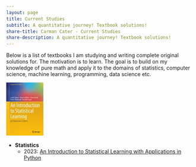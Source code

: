 ```yaml
---
layout: page
title: Current Studies
subtitle: A quantitative journey! Textbook solutions!
share-title: Carman Cater - Current Studies
share-description: A quantitative journey! Textbook solutions!
---
```


Below is a list of textbooks I am studying and writing complete original solutions for. The motivation is to learn. The goal is to build on my knowledge of pure math and apply it to the domains of statistics, computer science, machine learning, programming, data science etc.

![ISLP](/assets/img/islpThumbnail.jpg)

- **Statistics**
    - 2023: [An Introduction to Statistical Learning with Applications in Python](ISLP.md)